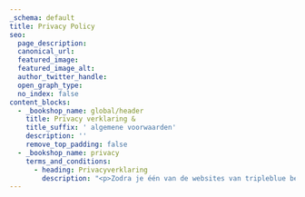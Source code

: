 ```yaml
---
_schema: default
title: Privacy Policy
seo:
  page_description:
  canonical_url:
  featured_image:
  featured_image_alt:
  author_twitter_handle:
  open_graph_type:
  no_index: false
content_blocks:
  - _bookshop_name: global/header
    title: Privacy verklaring &
    title_suffix: ' algemene voorwaarden'
    description: ''
    remove_top_padding: false
  - _bookshop_name: privacy
    terms_and_conditions:
      - heading: Privacyverklaring
        description: "<p>Zodra je één van de websites van tripleblue bezoekt (triple.blue, app.triple.blue, vve-notulist.nl, ai-notulist.nl) of contact met ons opneemt, ontvangn we informatie over jou. In deze privacyverklaring leggen we uit wat we met die informatie doen. We gaan altijd zorgvuldig met je informatie om en slaan die veilig op. Heb je vragen of wil je weten welke informatie we van je hebben, neem dan contact op met ons. We kunnen deze privacyverklaring aanpassen als we dat nodig vinden. We raden je daarom aan om deze privacyverklaring regelmatig te bekijken, zodat je van deze wijzigingen op de hoogte bent.</p><p>Deze privacyverklaring is voor het laatst gewijzigd op 4 januari 2024.</p><h3><strong>Inhoudsopgave</strong></h3><p>1. <strong> </strong>Wanneer pas je deze privacyverklaring toe?</p><p>2. Wie gebruikt je gegevens?</p><p>3. Van wie gebruiken we gegevens?</p><p>4. Hoe komen we aan je gegevens?</p><p>5. Welke gegevens van je gebruiken we?</p><p>6. Waarvoor gebruiken we je gegevens?</p><p>7. Hoelang bewaren we je gegevens?</p><p>8. Met wie delen we je gegevens?</p><p>9. Waar slaan we je gegevens op?</p><p>10. Hoe veilig zijn je gegevens bij ons?</p><p>11. Wat mag je van ons vragen?</p><p>12. Welke regels gelden voor deze privacyverklaring?</p><p>13. Welke cookies gebruiken we?</p><p>14. Wat doen we met gegevens van minderjarigen?</p><p>15. Heb je een vraag over deze privacyverklaring?</p><p>\_</p><p><strong>1. Wanneer pas je deze privacyverklaring toe?</strong></p><p>Deze privacyverklaring is van toepassing op alle persoonsgegevens die we verwerken en op alle domeinen die aan ons gerelateerd zijn. Het gaat hier om de persoonsgegevens van iedereen die weleens contact met ons heeft gehad of onze website heeft bezocht, zoals bezoekers, klanten en zakelijke contactpersonen. Persoonsgegevens zijn alle gegevens die herleidbaar zijn tot jou als individu, zoals je naam, telefoonnummer, IP-adres, klantnummer of surfgedrag. Wil je meer weten over persoonsgegevens, kijk dan op de website van de Autoriteit Persoonsgegevens.</p><p><strong>2. Wie gebruikt mijn gegevens?</strong></p><p>Tripleblue GmbH is verantwoordelijk voor de website www.triple.blue en daarmee de verantwoordelijke organisatie voor het gebruik van je persoonsgegevens zoals beschreven in deze privacyverklaring. De volledige gegevens zijn:</p><p>\_</p><p>Tripleblue GmbH</p><p>Müllheimerstrasse 55</p><p>4310 Basel</p><p>4057</p><p>\_</p><p><strong>3. Van wie gebruiken we gegevens?</strong></p><p>We verwerken de persoonsgegevens van iedereen die contact met ons heeft gehad of onze website heeft bezocht. Dit zijn onder meer bezoekers, particuliere klanten, zakelijke klanten en contactpersonen van onze partners.</p><p>\_</p><p><strong>4. Hoe komen we aan je gegevens?</strong></p><p>We krijgen de gegevens rechtstreeks van jou zodra je:</p><ul><li>onze website bezoekt</li><li>een account aanmaakt</li><li>gegevens invult op onze website</li></ul><p>\_</p><p><strong>5. Welke gegevens gebruiken we van je?</strong></p><p>We maken gebruik van de volgende gegevens:</p><ul><li>naam</li><li>geslacht</li><li>woonadres of vestigingsadres</li><li>e-mailadres</li><li>telefoonnummer</li><li>betaalgegevens</li></ul><p>\_</p><p><strong>6. Waarvoor gebruiken we je gegevens?</strong></p><p>We gebruiken je persoonsgegevens alleen voor het doel waar we die voor mogen gebruiken:</p><ul><li>we hebben van jou je toestemming gekregen om je persoonsgegevens te gebruiken</li><li>we gebruiken je gegevens omdat we je als klant de beste service willen geven en we dat zonder die informatie niet kunnen doen</li></ul><p>\_</p><p><strong>7. Hoelang bewaren we je gegevens?</strong></p><p>We bewaren je persoonsgegevens zo lang als we dat volgens de wet moeten doen en zo lang als nodig is voor het doel waarvoor we je gegevens gebruiken. Zolang je bijvoorbeeld klant bij ons bent, bewaren we je gegevens volgens de wettelijke bewaartermijn van zeven jaar. Daarna bewaren we je gegevens alleen voor statistische doeleinden en om eventuele klachten of juridische zaken af te handelen. Wil je meer weten over hoelang we specifieke gegevens van je bewaren, neem dan contact met ons op.</p><p><strong>8. Met wie delen we je gegevens?</strong></p><p>Je persoonsgegevens worden alleen door ons gebruikt. We zullen je persoonsgegevens nooit met anderen delen.</p><p>\_</p><p><strong>9. Waar slaan we je gegevens op?</strong></p><p>We verwerken je gegevens binnen de Europese Economische Ruimte (EER). Dit houdt in dat we ook je gegevens binnen de EER opslaan. In sommige gevallen worden je persoonsgegevens buiten de EER verwerkt. De regels in die landen bieden helaas niet altijd dezelfde bescherming van persoonsgegevens als in Nederland. Daarom hebben we ervoor gezorgd dat je persoonsgegevens in dat geval net zo goed beschermd worden als hier. Dat hebben we gedaan door afspraken te maken met degenen die met je gegevens buiten de EER omgaan. Zo blijven je gegevens veilig. Heb je hierover vragen, neem dan gerust contact met ons op.</p><p>\_</p><p><strong>10. Hoe veilig zijn je gegevens bij ons?</strong></p><p>We hebben er veel aan gedaan om je gegevens zowel organisatorisch als technisch zo goed mogelijk te beveiligen. We hebben onze systemen en verschillende communicatiemiddelen beveiligd om ervoor te zorgen dat je gegevens niet in de handen van anderen terechtkomen. Je gegevens zijn dus veilig bij ons. Ook zorgen we ervoor dat je gegevens alleen worden gebruikt door mensen die daar van ons toestemming voor hebben gekregen. Heb je vragen over de specifieke manier van beveiligen, neem dan contact met ons op.</p><p>\_</p><p><strong>11. Wat mag je van ons vragen?</strong></p><p>Omdat we persoonsgegevens van je gebruiken, heb je verschillende rechten. Deze rechten zetten we hieronder voor je op een rijtje.</p><p>\_</p><p><strong>Recht op informatie</strong></p><p>We moeten je op een begrijpelijke en heldere manier uitleggen wat we met je gegevens doen en welke controle je daarover hebt. Daarom leggen we in deze privacyverklaring uitgebreid uit welke gegevens we van je verzamelen en hoe we met je gegevens omgaan.</p><p>\_</p><p><strong>Recht op inzage. </strong>Je mag ons altijd vragen om je gegevens die we van je hebben in te zien.</p><p><strong>Recht op correctie. </strong>Je mag ons vragen om je gegevens te laten corrigeren als deze niet juist of onvolledig zijn.</p><p><strong>Recht om bezwaar te maken. </strong>Je mag bezwaar maken tegen de verwerking van je gegevens als je het niet eens bent met de manier waarop we met je persoonsgegevens omgaan. Dit recht geldt voor de gegevens die we gebruiken voor direct marketing. Zo kun je bij ons aangeven dat je niet langer mail van ons wilt ontvangen. Dat geldt ook voor gepersonaliseerde aanbevelingen op onze website.</p><p><strong>Recht op dataportabiliteit </strong>Ben je klant bij ons of heb je toestemming gegeven voor het gebruik van je gegevens, dan mag je ons vragen om je de digitale gegevens te sturen die we van je hebben. Zo kun je die gegevens overdragen aan een andere organisatie als je dat wenst.</p><p><strong>Recht op beperking. </strong>Je mag ons vragen om het gebruik van je gegevens te beperken. Dit betekent dat we in bepaalde gevallen je gegevens alleen mogen bewaren maar niet gebruiken.</p><p><strong>Recht om vergeten te worden. </strong>Je mag ons vragen om alle gegevens die we van je hebben te verwijderen. We verwijderen dan alle gegevens die tot jou herleidbaar zijn. In sommige gevallen kunnen of mogen we je gegevens nog niet verwijderen. Zo moeten we sommige gegevens 7 jaar bewaren voor de belastingdienst.</p><p><strong>Recht om een klacht in te dienen. </strong>Je mag een klacht indienen over de wijze waarop we met je gegevens omgaan. Heb je een klacht dan lossen we die graag voor je op. Neem daarvoor contact op met onze Data Protection Officer. Ook mag je je klacht bij de Autoriteit Persoonsgegevens neerleggen. Uiteraard hopen we dat het niet zover komt, maar in het uiterste geval mag je ook naar de rechter stappen. In dat geval is het de rechtbank in de vestigingsplaats van Tripleblue GmbH die je klacht gaat behandelen.</p><p><strong>Hoe dien ik een aanvraag of klacht in? </strong>Stuur je aanvraag of klacht naar onze Data Protection Officer via dennis@triple.blue. We verwerken je aanvraag of klacht binnen 30 dagen. Gaat het om meerdere aanvragen of klachten of is je aanvraag of klacht complex, dan kan dit meer tijd met zich meebrengen. In dat geval nemen we uiterlijk binnen 60 dagen contact met je op. We kunnen je vragen om je te identificeren. In dat geval vragen we bij je gegevens op om er zeker van te zijn dat je de juiste persoon bent van wie de persoonsgegevens zijn.</p><p>\_</p><p><strong>12. Welke regels gelden voor deze privacyverklaring?</strong></p><p>Onze privacyverklaring moet aan verschillende voorwaarden voldoen. Deze voorwaarden vind je met name terug in de Algemene Verordening Gegevensbescherming. Daarnaast de algemene regels die volgens de Nederlandse wet gelden van toepassing op onze privacyverklaring.</p><p>\_</p><p><strong>13. Welke cookies gebruiken we?</strong></p><p>Je kunt zelf aangeven welke gegevens we van je mogen gebruiken. Heb je ons toestemming gegeven voor het personaliseren van je profiel op basis van je surf- en zoekgedrag, dan kunnen we onze website speciaal op jou instellen zodat het gebruik ervan makkelijker en persoonlijker wordt. We doen dit met behulp van cookies. Een cookie is een klein tekstbestand dat bij je bezoek aan onze website geplaatst wordt op je hardware.</p><p>We gebruiken de volgende soorten cookies op onze website:</p><ul><li>functionele cookies, zoals sessie- en login cookies voor het bijhouden van sessie- en inloginformatie</li><li>geanonimiseerde analytische cookies, om inzicht te krijgen in het bezoek aan onze website op basis van informatie over bezoekersaantallen, populaire pagina’s en populaire onderwerpen</li></ul><p>\_</p><p><strong>14. Wat doen we met gegevens van minderjarigen?</strong></p><p>We richten ons met onze website of als organisatie niet specifiek op minderjarigen. Dit houdt in dat als je jonger bent dan 18 jaar, je toestemming nodig hebt van een ouder of voogd om gebruik te maken van onze website. Ben je bij je bezoek aan onze website of webshop minderjarig, dan gaan we ervan uit dat je voor je bezoek deze toestemming hebt gekregen.</p><p>\_</p><p><strong>15. Heb je een vraag over deze privacyverklaring?</strong></p><p>Heb je een vraag over onze privacyverklaring? Neem dan gerust contact op met ons door een mail te sturen naar dennis@triple.blue. We helpen je graag.</p><p>\_</p>"
---
```


